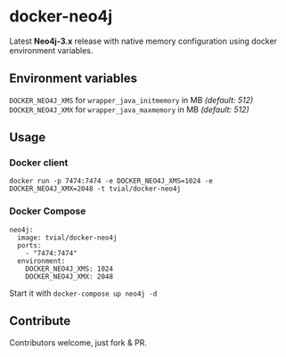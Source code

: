 # docker-neo4j

Latest **Neo4j-3.x** release with native memory configuration using docker environment variables.

## Environment variables

`DOCKER_NEO4J_XMS` for `wrapper_java_initmemory` in MB _(default: 512)_  
`DOCKER_NEO4J_XMX` for `wrapper_java_maxmemory` in MB _(default: 512)_  

## Usage

### Docker client

`docker run -p 7474:7474 -e DOCKER_NEO4J_XMS=1024 -e DOCKER_NEO4J_XMX=2048 -t tvial/docker-neo4j`

### Docker Compose

	neo4j:
	  image: tvial/docker-neo4j
	  ports:
	    - "7474:7474"
	  environment:
	    DOCKER_NEO4J_XMS: 1024
	    DOCKER_NEO4J_XMX: 2048    

Start it with `docker-compose up neo4j -d`

## Contribute

Contributors welcome, just fork & PR.